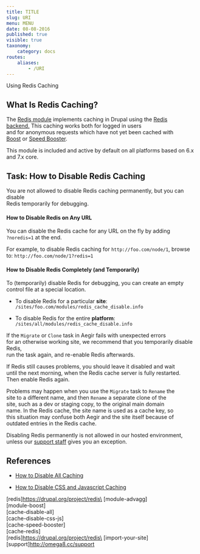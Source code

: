 ```yaml
---
title: TITLE
slug: URI
menu: MENU
date: 08-08-2016
published: true
visible: true
taxonomy:
    category: docs
routes:
    aliases:
        - /URI
---
```

Using Redis Caching

What Is Redis Caching?
----------------------

The [Redis module](redis) implements caching in Drupal using the [Redis\
backend.](http://redis.io/) This caching works both for logged in users\
and for anonymous requests which have not yet been cached with\
[Boost](module-boost) or [Speed Booster](cache-speed-booster).

This module is included and active by default on all platforms based on
6.x and 7.x core.

Task: How to Disable Redis Caching
----------------------------------

You are not allowed to disable Redis caching permanently, but you can
disable\
Redis temporarily for debugging.

#### How to Disable Redis on Any URL

You can disable the Redis cache for any URL on the fly by adding\
`?noredis=1` at the end.

For example, to disable Redis caching for `http://foo.com/node/1`,
browse\
to: `http://foo.com/node/1?redis=1`

#### How to Disable Redis Completely (and Temporarily)

To (temporarily) disable Redis for debugging, you can create an empty\
control file at a special location.

-   To disable Redis for a particular **site**:
    `/sites/foo.com/modules/redis_cache_disable.info`

-   To disable Redis for the entire **platform**:
    `/sites/all/modules/redis_cache_disable.info`

If the `Migrate` or `Clone` task in Aegir fails with unexpected errors\
for an otherwise working site, we recommend that you temporarily disable
Redis,\
run the task again, and re-enable Redis afterwards.

If Redis still causes problems, you should leave it disabled and wait\
until the next morning, when the Redis cache server is fully restarted.\
Then enable Redis again.

Problems may happen when you use the `Migrate` task to `Rename` the\
site to a different name, and then `Rename` a separate clone of the\
site, such as a dev or staging copy, to the original main domain\
name. In the Redis cache, the site name is used as a cache key, so\
this situation may confuse both Aegir and the site itself because of\
outdated entries in the Redis cache.

Disabling Redis permanently is not allowed in our hosted environment,\
unless our [support staff](support) gives you an exception.

References
----------

-   [How to Disable All Caching](cache-disable-all)

-   [How to Disable CSS and Javascript Caching](cache-disable-css-js)

\[redis\]https://drupal.org/project/redis\
\[module-advagg\]\
\[module-boost\]\
\[cache-disable-all\]\
\[cache-disable-css-js\]\
\[cache-speed-booster\]\
\[cache-redis\]\
\[redis\]https://drupal.org/project/redis\
\[import-your-site\]\
\[support\]http://omega8.cc/support
